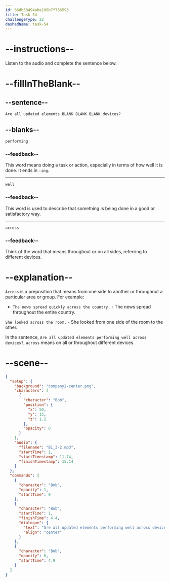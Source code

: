 ```yaml
---
id: 66db58494abe106b7f736593
title: Task 54
challengeType: 22
dashedName: task-54
---
```

<!--
AUDIO REFERENCE:
Bob: Are all updated elements performing well across devices?
-->

# --instructions--

Listen to the audio and complete the sentence below.

# --fillInTheBlank--

## --sentence--

`Are all updated elements BLANK BLANK BLANK devices?`

## --blanks--

`performing`

### --feedback--

This word means doing a task or action, especially in terms of how well it is done. It ends in `-ing`.

---

`well`

### --feedback--

This word is used to describe that something is being done in a good or satisfactory way.

---

`across`

### --feedback--

Think of the word that means throughout or on all sides, referring to different devices.

# --explanation--

`Across` is a preposition that means from one side to another or throughout a particular area or group. For example:

- `The news spread quickly across the country.` - The news spread throughout the entire country.

`She looked across the room.` - She looked from one side of the room to the other.

In the sentence, `Are all updated elements performing well across devices?`, `across` means on all or throughout different devices.

# --scene--

```json
{
  "setup": {
    "background": "company2-center.png",
    "characters": [
      {
        "character": "Bob",
        "position": {
          "x": 50,
          "y": 15,
          "z": 1.2
        },
        "opacity": 0
      }
    ],
    "audio": {
      "filename": "B1_3-2.mp3",
      "startTime": 1,
      "startTimestamp": 11.74,
      "finishTimestamp": 15.14
    }
  },
  "commands": [
    {
      "character": "Bob",
      "opacity": 1,
      "startTime": 0
    },
    {
      "character": "Bob",
      "startTime": 1,
      "finishTime": 4.4,
      "dialogue": {
        "text": "Are all updated elements performing well across devices?",
        "align": "center"
      }
    },
    {
      "character": "Bob",
      "opacity": 0,
      "startTime": 4.9
    }
  ]
}
```
